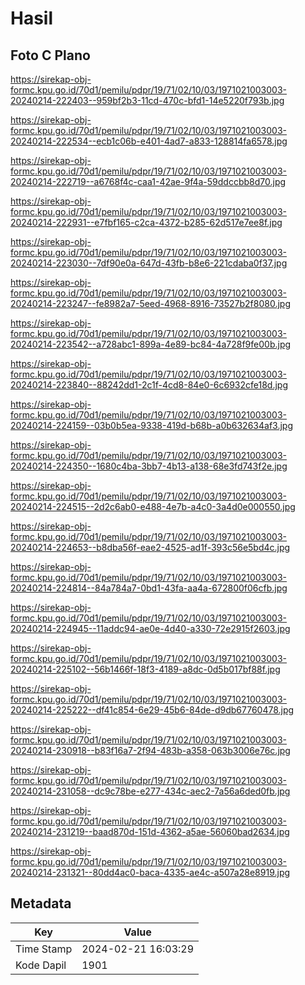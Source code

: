 # Hasil

## Foto C Plano

https://sirekap-obj-formc.kpu.go.id/70d1/pemilu/pdpr/19/71/02/10/03/1971021003003-20240214-222403--959bf2b3-11cd-470c-bfd1-14e5220f793b.jpg

https://sirekap-obj-formc.kpu.go.id/70d1/pemilu/pdpr/19/71/02/10/03/1971021003003-20240214-222534--ecb1c06b-e401-4ad7-a833-128814fa6578.jpg

https://sirekap-obj-formc.kpu.go.id/70d1/pemilu/pdpr/19/71/02/10/03/1971021003003-20240214-222719--a6768f4c-caa1-42ae-9f4a-59ddccbb8d70.jpg

https://sirekap-obj-formc.kpu.go.id/70d1/pemilu/pdpr/19/71/02/10/03/1971021003003-20240214-222931--e7fbf165-c2ca-4372-b285-62d517e7ee8f.jpg

https://sirekap-obj-formc.kpu.go.id/70d1/pemilu/pdpr/19/71/02/10/03/1971021003003-20240214-223030--7df90e0a-647d-43fb-b8e6-221cdaba0f37.jpg

https://sirekap-obj-formc.kpu.go.id/70d1/pemilu/pdpr/19/71/02/10/03/1971021003003-20240214-223247--fe8982a7-5eed-4968-8916-73527b2f8080.jpg

https://sirekap-obj-formc.kpu.go.id/70d1/pemilu/pdpr/19/71/02/10/03/1971021003003-20240214-223542--a728abc1-899a-4e89-bc84-4a728f9fe00b.jpg

https://sirekap-obj-formc.kpu.go.id/70d1/pemilu/pdpr/19/71/02/10/03/1971021003003-20240214-223840--88242dd1-2c1f-4cd8-84e0-6c6932cfe18d.jpg

https://sirekap-obj-formc.kpu.go.id/70d1/pemilu/pdpr/19/71/02/10/03/1971021003003-20240214-224159--03b0b5ea-9338-419d-b68b-a0b632634af3.jpg

https://sirekap-obj-formc.kpu.go.id/70d1/pemilu/pdpr/19/71/02/10/03/1971021003003-20240214-224350--1680c4ba-3bb7-4b13-a138-68e3fd743f2e.jpg

https://sirekap-obj-formc.kpu.go.id/70d1/pemilu/pdpr/19/71/02/10/03/1971021003003-20240214-224515--2d2c6ab0-e488-4e7b-a4c0-3a4d0e000550.jpg

https://sirekap-obj-formc.kpu.go.id/70d1/pemilu/pdpr/19/71/02/10/03/1971021003003-20240214-224653--b8dba56f-eae2-4525-ad1f-393c56e5bd4c.jpg

https://sirekap-obj-formc.kpu.go.id/70d1/pemilu/pdpr/19/71/02/10/03/1971021003003-20240214-224814--84a784a7-0bd1-43fa-aa4a-672800f06cfb.jpg

https://sirekap-obj-formc.kpu.go.id/70d1/pemilu/pdpr/19/71/02/10/03/1971021003003-20240214-224945--11addc94-ae0e-4d40-a330-72e2915f2603.jpg

https://sirekap-obj-formc.kpu.go.id/70d1/pemilu/pdpr/19/71/02/10/03/1971021003003-20240214-225102--56b1466f-18f3-4189-a8dc-0d5b017bf88f.jpg

https://sirekap-obj-formc.kpu.go.id/70d1/pemilu/pdpr/19/71/02/10/03/1971021003003-20240214-225222--df41c854-6e29-45b6-84de-d9db67760478.jpg

https://sirekap-obj-formc.kpu.go.id/70d1/pemilu/pdpr/19/71/02/10/03/1971021003003-20240214-230918--b83f16a7-2f94-483b-a358-063b3006e76c.jpg

https://sirekap-obj-formc.kpu.go.id/70d1/pemilu/pdpr/19/71/02/10/03/1971021003003-20240214-231058--dc9c78be-e277-434c-aec2-7a56a6ded0fb.jpg

https://sirekap-obj-formc.kpu.go.id/70d1/pemilu/pdpr/19/71/02/10/03/1971021003003-20240214-231219--baad870d-151d-4362-a5ae-56060bad2634.jpg

https://sirekap-obj-formc.kpu.go.id/70d1/pemilu/pdpr/19/71/02/10/03/1971021003003-20240214-231321--80dd4ac0-baca-4335-ae4c-a507a28e8919.jpg


## Metadata

| Key        | Value               |
| ---------- | ------------------- |
| Time Stamp | 2024-02-21 16:03:29 |
| Kode Dapil | 1901                |



